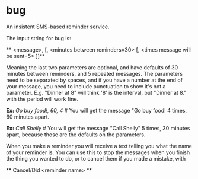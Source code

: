 bug
===

An insistent SMS-based reminder service.

The input string for bug is:

** \<message\>, [, \<minutes between reminders=30\> [, \<times message will be sent=5\> ]]**

Meaning the last two parameters are optional, and have defaults of 30 minutes between reminders, and 5 repeated messages. The parameters need to be separated by spaces, and if you have a number at the end of your message,
you need to include punctuation to show it's not a parameter. E.g. "Dinner at 8" will think '8' is the interval, but "Dinner at 8." with the period will work fine.

**Ex:** *Go buy food!, 60, 4* # You will get the message "Go buy food! 4 times, 60 minutes apart.

**Ex:** *Call Shelly* # You will get the message "Call Shelly" 5 times, 30 minutes apart, because those are the defaults on the parameters.

When you make a reminder you will receive a text telling you what the name of your reminder is. You can use this to stop the messages when you finish the thing you wanted to do, or to cancel them if you made a mistake, with

** Cancel/Did \<reminder name\> **

